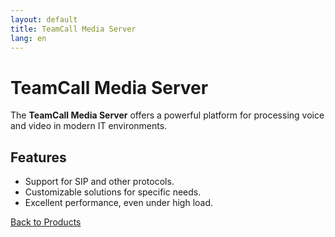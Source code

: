 ```yaml
---
layout: default
title: TeamCall Media Server
lang: en
---
```


# TeamCall Media Server

The **TeamCall Media Server** offers a powerful platform for processing voice and video in modern IT environments.

## Features
- Support for SIP and other protocols.
- Customizable solutions for specific needs.
- Excellent performance, even under high load.

[Back to Products](.)
